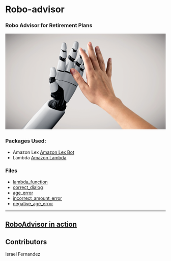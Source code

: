 # Robo-advisor

### Robo Advisor for Retirement Plans

![Robot](V_&_I/robot_human.jpg)

### Packages Used:

* Amazon Lex [Amazon Lex Bot](https://aws.amazon.com/lex/)
* Lambda [Amazon Lambda](https://aws.amazon.com/lambda/)

### Files

* [lambda_function](Lambda/lambda_function-1.py)
* [correct_dialog](Test_Events/correctDialog.json)
* [age_error](Test_Events/ageError.json)
* [incorrect_amount_error](Test_Events/incorrectAmountError.json)
* [negative_age_error](Test_Events/negativeAgeError.json)

---

[RoboAdvisor in action](https://www.youtube.com/watch?v=2_mMPkeyFY8)
---

## Contributors

Israel Fernandez
